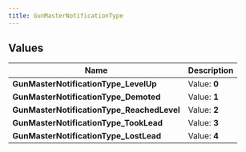 ```yaml
---
title: GunMasterNotificationType
---
```


## Values
| Name | Description |
| ---- | ----------- |
| **GunMasterNotificationType_LevelUp** | Value: **0** |
| **GunMasterNotificationType_Demoted** | Value: **1** |
| **GunMasterNotificationType_ReachedLevel** | Value: **2** |
| **GunMasterNotificationType_TookLead** | Value: **3** |
| **GunMasterNotificationType_LostLead** | Value: **4** |

